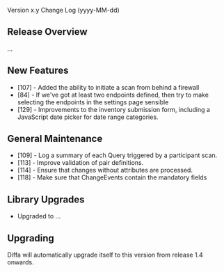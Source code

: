  Version x.y Change Log (yyyy-MM-dd)

## Release Overview

...

## New Features

* [107] - Added the ability to initiate a scan from behind a firewall
* [84]  - If we've got at least two endpoints defined, then try to make selecting the endpoints in the settings page sensible
* [129] - Improvements to the inventory submission form, including a JavaScript date picker for date range categories.

## General Maintenance

* [109] - Log a summary of each Query triggered by a participant scan.
* [113] - Improve validation of pair definitions.
* [114] - Ensure that changes without attributes are processed.
* [118] - Make sure that ChangeEvents contain the mandatory fields

## Library Upgrades

* Upgraded to ...

## Upgrading

Diffa will automatically upgrade itself to this version from release 1.4 onwards.
